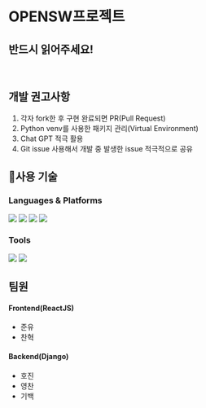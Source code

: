 # OPENSW프로젝트
## 반드시 읽어주세요!

<br/>

## 개발 권고사항
1. 각자 fork한 후 구현 완료되면 PR(Pull Request)
2. Python venv를 사용한 패키지 관리(Virtual Environment)
3. Chat GPT 적극 활용
4. Git issue 사용해서 개발 중 발생한 issue 적극적으로 공유

## 🔎사용 기술

### Languages & Platforms
<img src="https://img.shields.io/badge/React JS-61DAFB?style=flat-square&logo=React&logoColor=white"/> <img src="https://img.shields.io/badge/Python-3776AB?style=flat-square&logo=Python&logoColor=white"/> <img src="https://img.shields.io/badge/HTML5-E34F26?style=flat-square&logo=HTML5&logoColor=white"/> <img src="https://img.shields.io/badge/CSS-1572B6?style=flat-square&logo=CSS3&logoColor=white"/>

### Tools
<img src="https://img.shields.io/badge/Git-F05032?style=flat-square&logo=Git&logoColor=white"/> <img src="https://img.shields.io/badge/Django-092E20?style=flat-square&logo=Django&logoColor=white" />

## 팀원
#### Frontend(ReactJS)
- 준유
- 찬혁

#### Backend(Django)
- 호진
- 영찬
- 기백
